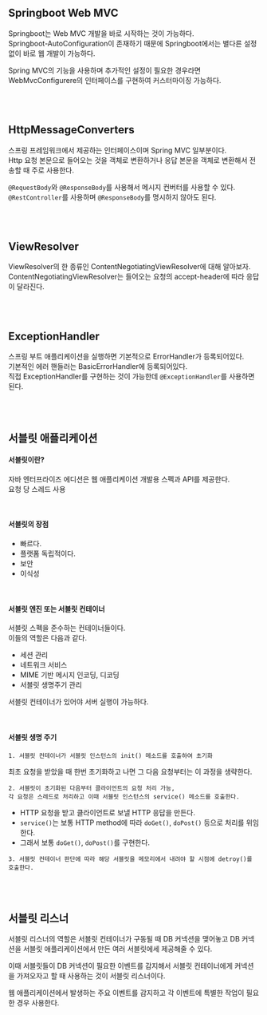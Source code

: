 ## Springboot Web MVC   
Springboot는 Web MVC 개발을 바로 시작하는 것이 가능하다.           
Springboot-AutoConfiguration이 존재하기 때문에 Springboot에서는 별다른 설정 없이 바로 웹 개발이 가능하다.    

Spring MVC의 기능을 사용하며 추가적인 설정이 필요한 경우라면    
WebMvcConfigurere의 인터페이스를 구현하여 커스터마이징 가능하다.       

<br />
<br />

## HttpMessageConverters  
스프링 프레임워크에서 제공하는 인터페이스이며 Spring MVC 일부분이다.    
Http 요청 본문으로 들어오는 것을 객체로 변환하거나 응답 본문을 객체로 변환해서 전송할 때 주로 사용한다.    

`@RequestBody`와 `@ResponseBody`를 사용해서 메시지 컨버터를 사용할 수 있다.                    
`@RestController`를 사용하며 `@ResponseBody`를 명시하지 않아도 된다.            

<br />
<br />

## ViewResolver   
ViewResolver의 한 종류인 ContentNegotiatingViewResolver에 대해 알아보자.             
ContentNegotiatingViewResolver는 들어오는 요청의 accept-header에 따라 응답이 달라진다.          

<br />
<br />


## ExceptionHandler  
스프링 부트 애플리케이션을 실행하면 기본적으로 ErrorHandler가 등록되어있다.    
기본적인 에러 핸들러는 BasicErrorHandler에 등록되어있다.    
직접 ExceptionHandler를 구현하는 것이 가능한데 `@ExceptionHandler`를 사용하면 된다.   

<br />
<br />

## 서블릿 애플리케이션   
#### 서블릿이란?    
자바 엔터프라이즈 에디션은 웹 애플리케이션 개발용 스펙과 API를 제공한다.   
요청 당 스레드 사용    

<br />

#### 서블릿의 장점      
* 빠르다.    
* 플랫폼 독립적이다.    
* 보안     
* 이식성      

<br />

#### 서블릿 엔진 또는 서블릿 컨테이너   
서블릿 스펙을 준수하는 컨테이너들이다.   
이들의 역할은 다음과 같다.   
* 세션 관리 
* 네트워크 서비스 
* MIME 기반 메시지 인코딩, 디코딩 
* 서블릿 생명주기 관리 

서블릿 컨테이너가 있어야 서버 실행이 가능하다.    

<br />

#### 서블릿 생명 주기   

```text
1. 서블릿 컨테이너가 서블릿 인스턴스의 init() 메소드를 호출하여 초기화 
```
최초 요청을 받았을 때 한번 초기화하고 나면 그 다음 요청부터는 이 과정을 생략한다. 


```text
2. 서블릿이 초기화된 다음부터 클라이언트의 요청 처리 가능, 
각 요청은 스레드로 처리하고 이때 서블릿 인스턴스의 service() 메소드를 호출한다. 
```

* HTTP 요청을 받고 클라이언트로 보낼 HTTP 응답을 만든다. 
* `service()`는 보통 HTTP method에 따라 `doGet()`, `doPost()` 등으로 처리를 위임한다.  
* 그래서 보통 `doGet()`, `doPost()`를 구현한다.   

```text
3. 서블릿 컨테이너 판단에 따라 해당 서블릿을 메모리에서 내려야 할 시점에 detroy()를 호출한다.   
```

<br />
<br />


## 서블릿 리스너   
서블릿 리스너의 역할은 서블릿 컨테이너가 구동될 때 DB 커넥션을 맺어놓고 DB 커넥션을 서블릿 애플리케이션에서 만든 여러 서블릿에세 제공해줄 수 있다.   

이때 서블릿들이 DB 커넥션이 필요한 이벤트를 감지해서 서블릿 컨테이너에게 커넥션을 가져오자고 할 때 사용하는 것이 서블릿 리스너이다.   

웹 애플리케이션에서 발생하는 주요 이벤트를 감지하고 각 이벤트에 특별한 작업이 필요한 경우 사용한다.   

